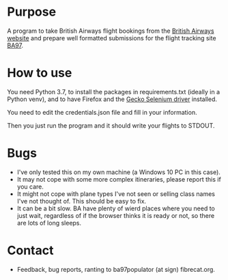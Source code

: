 # Purpose

A program to take British Airways flight bookings from the 
[British Airways website](https://www.britishairways.com)
and prepare well formatted submissions for the flight tracking site [BA97](https://ba97.com/).

# How to use

You need Python 3.7, to install the packages in requirements.txt (ideally in a Python venv),
and to have Firefox and the [Gecko Selenium driver](https://github.com/mozilla/geckodriver/releases)
installed.

You need to edit the credentials.json file and fill in your information.

Then you just run the program and it should write your flights to STDOUT.

# Bugs

- I've only tested this on my own machine (a Windows 10 PC in this case).
- It may not cope with some more complex itineraries, please report this if you care.
- It might not cope with plane types I've not seen or selling class names I've not thought of. 
This should be easy to fix.
- It can be a bit slow. BA have plenty of wierd places where you need to just wait, 
regardless of if the browser thinks it is ready or not, so there are lots of long sleeps.

# Contact

- Feedback, bug reports, ranting to ba97populator (at sign) fibrecat.org.